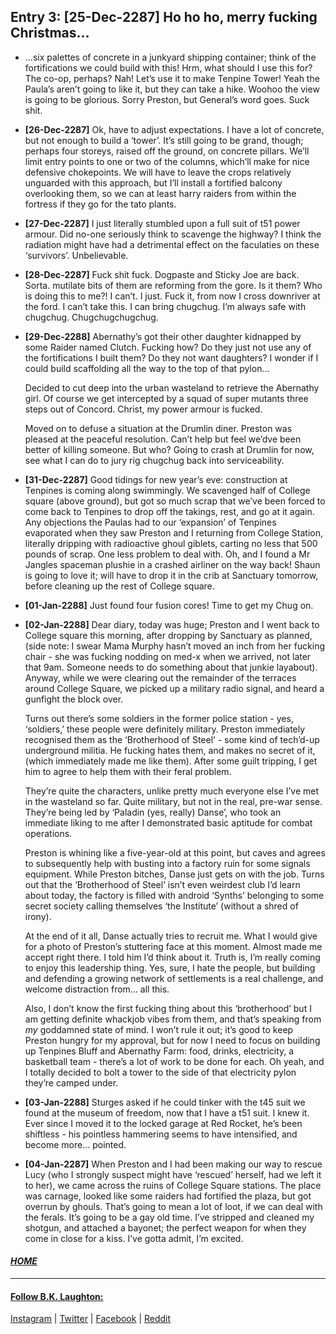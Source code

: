## Entry 3: [25-Dec-2287] Ho ho ho, merry fucking Christmas...

* ...six palettes of concrete in a junkyard shipping container; think of the fortifications we could build with this! Hrm, what should I use this for? The co-op, perhaps? Nah! Let’s use it to make Tenpine Tower! Yeah the Paula’s aren’t going to like it, but they can take a hike. Woohoo the view is going to be glorious. Sorry Preston, but General’s word goes. Suck shit.

* __[26-Dec-2287]__ Ok, have to adjust expectations. I have a lot of concrete, but not enough to build a ‘tower’. It’s still going to be grand, though; perhaps four storeys, raised off the ground, on concrete pillars. We’ll limit entry points to one or two of the columns, which’ll make for nice defensive chokepoints. We will have to leave the crops relatively unguarded with this approach, but I’ll install a fortified balcony overlooking them, so we can at least harry raiders from within the fortress if they go for the tato plants.

* __[27-Dec-2287]__ I just literally stumbled upon a full suit of t51 power armour. Did no-one seriously think to scavenge the highway? I think the radiation might have had a detrimental effect on the faculaties on these ‘survivors’. Unbelievable.

* __[28-Dec-2287]__ Fuck shit fuck. Dogpaste and Sticky Joe are back. Sorta. mutilate bits of them are reforming from the gore. Is it them? Who is doing this to me?! I can’t. I just. Fuck it, from now I cross downriver at the ford. I can’t take this. I can bring chugchug. I’m always safe with chugchug. Chugchugchugchug.

* __[29-Dec-2288]__ Abernathy’s got their other daughter kidnapped by some Raider named Clutch. Fucking how? Do they just not use any of the fortifications I built them? Do they not want daughters? I wonder if I could build scaffolding all the way to the top of that pylon…

    Decided to cut deep into the urban wasteland to retrieve the Abernathy girl. Of course we get intercepted by a squad of super mutants three steps out of Concord. Christ, my power armour is fucked. 

    Moved on to defuse a situation at the Drumlin diner. Preston was pleased at the peaceful resolution. Can’t help but feel we’dve been better of killing someone. But who? Going to crash at Drumlin for now, see what I can do to jury rig chugchug back into serviceability. 

* __[31-Dec-2287]__ Good tidings for new year’s eve: construction at Tenpines is coming along swimmingly. We scavenged half of College square (above ground), but got so much scrap that we’ve been forced to come back to Tenpines to drop off the takings, rest, and go at it again. Any objections the Paulas had to our ‘expansion’ of Tenpines evaporated when they saw Preston and I returning from College Station, literally dripping with radioactive ghoul giblets, carting no less that 500 pounds of scrap. One less problem to deal with. Oh, and I found a Mr Jangles spaceman plushie in a crashed airliner on the way back! Shaun is going to love it; will have to drop it in the crib at Sanctuary tomorrow, before cleaning up the rest of College square.

* __[01-Jan-2288]__ Just found four fusion cores! Time to get my Chug on.

* __[02-Jan-2288]__ Dear diary, today was huge; Preston and I went back to College square this morning, after dropping by Sanctuary as planned, (side note: I swear Mama Murphy hasn’t moved an inch from her fucking chair - she was fucking nodding on med-x when we arrived, not later that 9am. Someone needs to do something about that junkie layabout). Anyway, while we were clearing out the remainder of the terraces around College Square, we picked up a military radio signal, and heard a gunfight the block over. 

    Turns out there’s some soldiers in the former police station - yes, ‘soldiers,’ these people were definitely military. Preston immediately recognised them as the ‘Brotherhood of Steel’ - some kind of tech’d-up underground militia. He fucking hates them, and makes no secret of it, (which immediately made me like them). After some guilt tripping, I get him to agree to help them with their feral problem. 

    They’re quite the characters, unlike pretty much everyone else I’ve met in the wasteland so far. Quite military, but not in the real, pre-war sense. They’re being led by ‘Paladin (yes, really) Danse’, who took an immediate liking to me after I demonstrated basic aptitude for combat operations. 

    Preston is whining like a five-year-old at this point, but caves and agrees to subsequently help with busting into a factory ruin for some signals equipment. While Preston bitches, Danse just gets on with the job. Turns out that the ‘Brotherhood of Steel’ isn’t even weirdest club I’d learn about today, the factory is filled with android ‘Synths’ belonging to some secret society calling themselves ‘the Institute’ (without a shred of irony). 

    At the end of it all, Danse actually tries to recruit me. What I would give for a photo of Preston’s stuttering face at this moment. Almost made me accept right there. I told him I’d think about it. Truth is, I’m really coming to enjoy this leadership thing. Yes, sure, I hate the people, but building and defending a growing network of settlements is a real challenge, and welcome distraction from… all this. 

    Also, I don’t know the first fucking thing about this ‘brotherhood’ but I am getting definite whackjob vibes from them, and that’s speaking from *my* goddamned state of mind. I won’t rule it out; it’s good to keep Preston hungry for my approval, but for now I need to focus on building up Tenpines Bluff and Abernathy Farm: food, drinks, electricity, a basketball team - there’s a lot of work to be done for each. Oh yeah, and I totally decided to bolt a tower to the side of that electricity pylon they’re camped under. 

* __[03-Jan-2288]__ Sturges asked if he could tinker with the t45 suit we found at the museum of freedom, now that I have a t51 suit. I knew it. Ever since I moved it to the locked garage at Red Rocket, he’s been shiftless - his pointless hammering seems to have intensified, and become more… pointed.

* __[04-Jan-2287]__ When Preston and I had been making our way to rescue Lucy (who I strongly suspect might have ‘rescued’ herself, had we left it to her), we came across the ruins of College Square stations. The place was carnage, looked like some raiders had fortified the plaza, but got overrun by ghouls. That’s going to mean a lot of loot, if we can deal with the ferals. It’s going to be a gay old time. I’ve stripped and cleaned my shotgun, and attached a bayonet; the perfect weapon for when they come in close for a kiss. I’ve gotta admit, I’m excited. 

#### [_HOME_](/../../../AnotherDayInTheWasteland/)


---
#### [Follow B.K. Laughton:](http://bklaughton.com) 
[Instagram](http://instagram.com/B.K.Laughton) | [Twitter](http://twitter.com/bklaughton) | [Facebook](https://www.facebook.com/BK-Laughton-607374252750161/) | [Reddit](http://reddit.com/r/ArchDuke)
